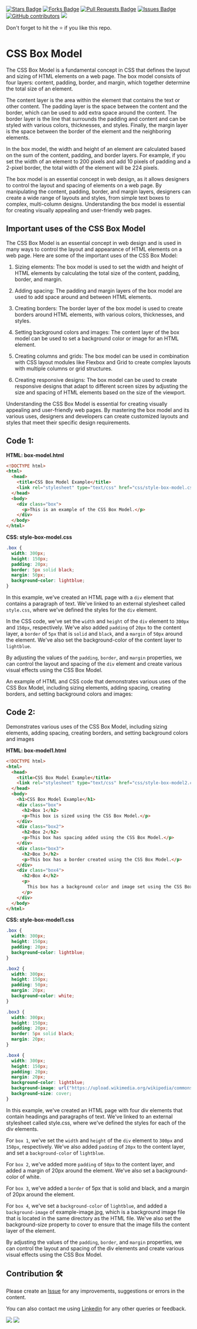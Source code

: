 <a href="https://github.com/drshahizan/learn-php/stargazers"><img src="https://img.shields.io/github/stars/drshahizan/learn-php" alt="Stars Badge"/></a>
<a href="https://github.com/drshahizan/learn-php/network/members"><img src="https://img.shields.io/github/forks/drshahizan/learn-php" alt="Forks Badge"/></a>
<a href="https://github.com/drshahizan/learn-php/pulls"><img src="https://img.shields.io/github/issues-pr/drshahizan/learn-php" alt="Pull Requests Badge"/></a>
<a href="https://github.com/drshahizan/learn-php/issues"><img src="https://img.shields.io/github/issues/drshahizan/learn-php" alt="Issues Badge"/></a>
<a href="https://github.com/drshahizan/learn-php/graphs/contributors"><img alt="GitHub contributors" src="https://img.shields.io/github/contributors/drshahizan/learn-php?color=2b9348"></a>
![](https://visitor-badge.glitch.me/badge?page_id=drshahizan/learn-php)

Don't forget to hit the :star: if you like this repo.
# CSS Box Model 

The CSS Box Model is a fundamental concept in CSS that defines the layout and sizing of HTML elements on a web page. The box model consists of four layers: content, padding, border, and margin, which together determine the total size of an element.

The content layer is the area within the element that contains the text or other content. The padding layer is the space between the content and the border, which can be used to add extra space around the content. The border layer is the line that surrounds the padding and content and can be styled with various colors, thicknesses, and styles. Finally, the margin layer is the space between the border of the element and the neighboring elements.

In the box model, the width and height of an element are calculated based on the sum of the content, padding, and border layers. For example, if you set the width of an element to 200 pixels and add 10 pixels of padding and a 2-pixel border, the total width of the element will be 224 pixels.

The box model is an essential concept in web design, as it allows designers to control the layout and spacing of elements on a web page. By manipulating the content, padding, border, and margin layers, designers can create a wide range of layouts and styles, from simple text boxes to complex, multi-column designs. Understanding the box model is essential for creating visually appealing and user-friendly web pages.

## Important uses of the CSS Box Model
The CSS Box Model is an essential concept in web design and is used in many ways to control the layout and appearance of HTML elements on a web page. Here are some of the important uses of the CSS Box Model:

1. Sizing elements: The box model is used to set the width and height of HTML elements by calculating the total size of the content, padding, border, and margin.

2. Adding spacing: The padding and margin layers of the box model are used to add space around and between HTML elements.

3. Creating borders: The border layer of the box model is used to create borders around HTML elements, with various colors, thicknesses, and styles.

4. Setting background colors and images: The content layer of the box model can be used to set a background color or image for an HTML element.

5. Creating columns and grids: The box model can be used in combination with CSS layout modules like Flexbox and Grid to create complex layouts with multiple columns or grid structures.

6. Creating responsive designs: The box model can be used to create responsive designs that adapt to different screen sizes by adjusting the size and spacing of HTML elements based on the size of the viewport.

Understanding the CSS Box Model is essential for creating visually appealing and user-friendly web pages. By mastering the box model and its various uses, designers and developers can create customized layouts and styles that meet their specific design requirements.

## Code 1: 

**HTML: box-model.html**

```html
<!DOCTYPE html>
<html>
  <head>
    <title>CSS Box Model Example</title>
    <link rel="stylesheet" type="text/css" href="css/style-box-model.css" />
  </head>
  <body>
    <div class="box">
      <p>This is an example of the CSS Box Model.</p>
    </div>
  </body>
</html>
```

**CSS: style-box-model.css**

```css
.box {
  width: 300px;
  height: 150px;
  padding: 20px;
  border: 5px solid black;
  margin: 50px;
  background-color: lightblue;
}
```

In this example, we've created an HTML page with a `div` element that contains a paragraph of text. We've linked to an external stylesheet called `style.css`, where we've defined the styles for the `div` element.

In the CSS code, we've set the `width` and `height` of the `div` element to `300px` and `150px`, respectively. We've also added `padding` of `20px` to the content layer, a `border` of `5px` that is `solid` and `black`, and a `margin` of `50px` around the element. We've also set the background-color of the content layer to `lightblue`.

By adjusting the values of the `padding`, `border`, and `margin` properties, we can control the layout and spacing of the `div` element and create various visual effects using the CSS Box Model.


An example of HTML and CSS code that demonstrates various uses of the CSS Box Model, including sizing elements, adding spacing, creating borders, and setting background colors and images:

## Code 2: 
Demonstrates various uses of the CSS Box Model, including sizing elements, adding spacing, creating borders, and setting background colors and images

**HTML: box-model1.html**

```html
<!DOCTYPE html>
<html>
  <head>
    <title>CSS Box Model Example</title>
    <link rel="stylesheet" type="text/css" href="css/style-box-model2.css" />
  </head>
  <body>
    <h1>CSS Box Model Example</h1>
    <div class="box">
      <h2>Box 1</h2>
      <p>This box is sized using the CSS Box Model.</p>
    </div>
    <div class="box2">
      <h2>Box 2</h2>
      <p>This box has spacing added using the CSS Box Model.</p>
    </div>
    <div class="box3">
      <h2>Box 3</h2>
      <p>This box has a border created using the CSS Box Model.</p>
    </div>
    <div class="box4">
      <h2>Box 4</h2>
      <p>
        This box has a background color and image set using the CSS Box Model.
      </p>
    </div>
  </body>
</html>

```

**CSS: style-box-model1.css**

```css
.box {
  width: 300px;
  height: 150px;
  padding: 20px;
  background-color: lightblue;
}

.box2 {
  width: 300px;
  height: 150px;
  padding: 50px;
  margin: 20px;
  background-color: white;
}

.box3 {
  width: 300px;
  height: 150px;
  padding: 20px;
  border: 5px solid black;
  margin: 20px;
}

.box4 {
  width: 300px;
  height: 150px;
  padding: 20px;
  margin: 20px;
  background-color: lightblue;
  background-image: url("https://upload.wikimedia.org/wikipedia/commons/8/81/UTM-LOGO.png");
  background-size: cover;
}

```

In this example, we've created an HTML page with four div elements that contain headings and paragraphs of text. We've linked to an external stylesheet called style.css, where we've defined the styles for each of the div elements.

For `box 1`, we've set the `width` and `height` of the `div` element to `300px` and `150px`, respectively. We've also added `padding` of `20px` to the content layer, and set a `background-color` of `lightblue`.

For `box 2`, we've added more `padding` of `50px` to the content layer, and added a margin of 20px around the element. We've also set a background-color of white.

For `box 3`, we've added a `border` of 5px that is solid and black, and a margin of 20px around the element.

For `box 4`, we've set a `background-color` of `lightblue`, and added a `background-image` of example-image.jpg, which is a background image file that is located in the same directory as the HTML file. We've also set the background-size property to cover to ensure that the image fills the content layer of the element.

By adjusting the values of the `padding`, `border`, and `margin` properties, we can control the layout and spacing of the div elements and create various visual effects using the CSS Box Model.

## Contribution 🛠️
Please create an [Issue](https://github.com/drshahizan/learn-php/issues) for any improvements, suggestions or errors in the content.

You can also contact me using [Linkedin](https://www.linkedin.com/in/drshahizan/) for any other queries or feedback.

![](https://komarev.com/ghpvc/?username=drshahizan&label=Views&color=0e75b6&style=flat)
![](https://hit.yhype.me/github/profile?user_id=81284918)



